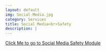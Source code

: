 ```yaml
---
layout: default
img: Social-Media.jpg
category: Services
title: Social Media<br>Safety
description: |
---
```

 [Click Me to go to Social Media Safety Module](../social-media) 
